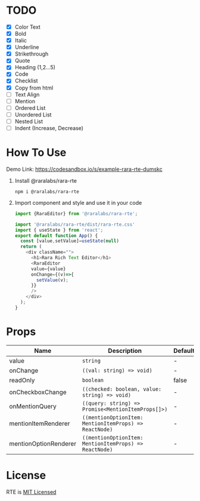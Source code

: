 # TODO

 - [x] Color Text
 - [x] Bold
 - [x] Italic
 - [x] Underline
 - [x] Strikethrough
 - [x] Quote
 - [x] Heading (1,2...5)
 - [x] Code
 - [x] Checklist
 - [x] Copy from html
 - [ ] Text Align
 - [ ] Mention
 - [ ] Ordered List
 - [ ] Unordered List
 - [ ] Nested List
 - [ ] Indent (Increase, Decrease)

# How To Use

Demo Link: https://codesandbox.io/s/example-rara-rte-dumskc

1. Install @raralabs/rara-rte 

   `npm i @raralabs/rara-rte`
 
2. Import component and style and use it in your code

    ```javascript
    import {RaraEditor} from '@raralabs/rara-rte';

    import '@raralabs/rara-rte/dist/rara-rte.css'
    import { useState } from 'react';
    export default function App() {
      const [value,setValue]=useState(null)
      return (
        <div className="">
          <h1>Rara Rich Text Editor</h1>
          <RaraEditor
          value={value}
          onChange={(v)=>{
            setValue(v);
          }}
          />
        </div>
      );
    }
    ```


# Props
| Name  | Description  |  Default |
|---|---|---|
| value  |  `string` |  - |
| onChange  | `((val: string) => void)`  |  - |
| readOnly  | `boolean`  |  false |
| onCheckboxChange | `((checked: boolean, value: string) => void)`  |  - |
| onMentionQuery  | `((query: string) => Promise<MentionItemProps[]>)`  |  - |
| mentionItemRenderer  | `((mentionOptionItem: MentionItemProps) => ReactNode)`  |  - |
| mentionOptionRenderer  | `((mentionOptionItem: MentionItemProps) => ReactNode)`  |  - |


# License
RTE is [MIT Licensed](./LICENSE)
